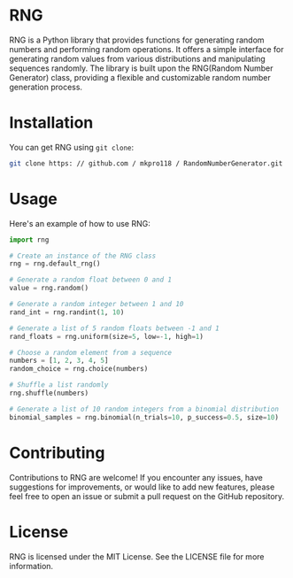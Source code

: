 # RNG

RNG is a Python library that provides functions for generating random numbers and performing random operations. It offers a simple interface for generating random values from various distributions and manipulating sequences randomly. The library is built upon the RNG(Random Number Generator) class, providing a flexible and customizable random number generation process.

# Installation

You can get RNG using `git clone`:

```bash
git clone https: // github.com / mkpro118 / RandomNumberGenerator.git
```

# Usage

Here's an example of how to use RNG:

```python
import rng

# Create an instance of the RNG class
rng = rng.default_rng()

# Generate a random float between 0 and 1
value = rng.random()

# Generate a random integer between 1 and 10
rand_int = rng.randint(1, 10)

# Generate a list of 5 random floats between -1 and 1
rand_floats = rng.uniform(size=5, low=-1, high=1)

# Choose a random element from a sequence
numbers = [1, 2, 3, 4, 5]
random_choice = rng.choice(numbers)

# Shuffle a list randomly
rng.shuffle(numbers)

# Generate a list of 10 random integers from a binomial distribution
binomial_samples = rng.binomial(n_trials=10, p_success=0.5, size=10)
```

# Contributing

Contributions to RNG are welcome! If you encounter any issues, have suggestions for improvements, or would like to add new features, please feel free to open an issue or submit a pull request on the GitHub repository.

# License

RNG is licensed under the MIT License. See the LICENSE file for more information.
